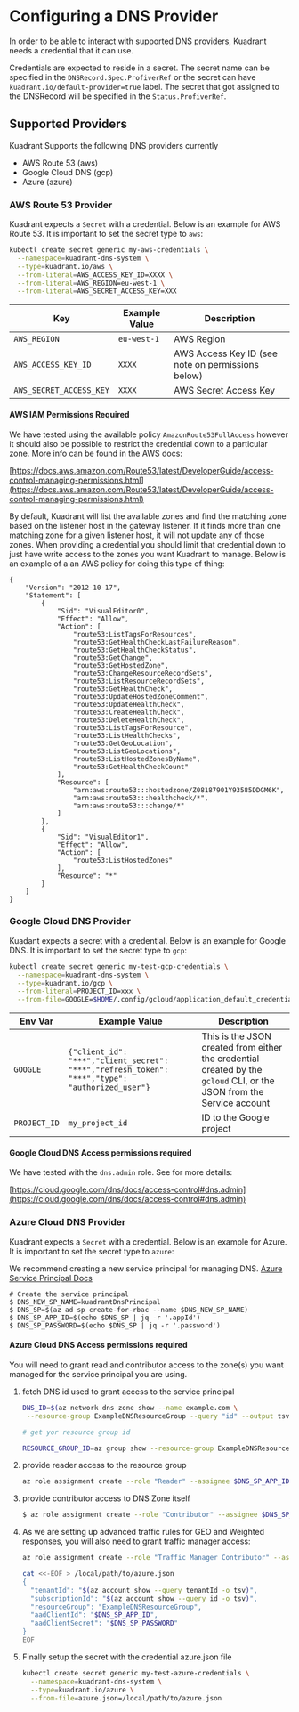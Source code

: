 # Configuring a DNS Provider 

In order to be able to interact with supported DNS providers, Kuadrant needs a credential that it can use.

Credentials are expected to reside in a secret. The secret name can be specified in the `DNSRecord.Spec.ProfiverRef` or the secret can have `kuadrant.io/default-provider=true` label. The secret that got assigned to the DNSRecord will be specified in the `Status.ProfiverRef`.

## Supported Providers

Kuadrant Supports the following DNS providers currently

- AWS Route 53 (aws)
- Google Cloud DNS (gcp)
- Azure (azure)

### AWS Route 53 Provider

Kuadrant expects a `Secret` with a credential. Below is an example for AWS Route 53. It is important to set the secret type to `aws`:


```bash
kubectl create secret generic my-aws-credentials \
  --namespace=kuadrant-dns-system \
  --type=kuadrant.io/aws \
  --from-literal=AWS_ACCESS_KEY_ID=XXXX \
  --from-literal=AWS_REGION=eu-west-1 \
  --from-literal=AWS_SECRET_ACCESS_KEY=XXX
```

| Key                      | Example Value           | Description                                           |
|--------------------------|-------------------------|-------------------------------------------------------|
| `AWS_REGION`             | `eu-west-1`             | AWS Region                                            |
| `AWS_ACCESS_KEY_ID`      | `XXXX`                  | AWS Access Key ID (see note on permissions below)     |
| `AWS_SECRET_ACCESS_KEY`  | `XXXX`                  | AWS Secret Access Key                                 |

#### AWS IAM Permissions Required 
We have tested using the available policy `AmazonRoute53FullAccess` however it should also be possible to restrict the credential down to a particular zone. More info can be found in the AWS docs:

[https://docs.aws.amazon.com/Route53/latest/DeveloperGuide/access-control-managing-permissions.html](https://docs.aws.amazon.com/Route53/latest/DeveloperGuide/access-control-managing-permissions.html)

By default, Kuadrant will list the available zones and find the matching zone based on the listener host in the gateway listener. If it finds more than one matching zone for a given listener host, it will not update any of those zones. 
When providing a credential you should limit that credential down to just have write access to the zones you want Kuadrant to manage. Below is an example of a an AWS policy for doing this type of thing:

```
{
    "Version": "2012-10-17",
    "Statement": [
        {
            "Sid": "VisualEditor0",
            "Effect": "Allow",
            "Action": [
                "route53:ListTagsForResources",
                "route53:GetHealthCheckLastFailureReason",
                "route53:GetHealthCheckStatus",
                "route53:GetChange",
                "route53:GetHostedZone",
                "route53:ChangeResourceRecordSets",
                "route53:ListResourceRecordSets",
                "route53:GetHealthCheck",
                "route53:UpdateHostedZoneComment",
                "route53:UpdateHealthCheck",
                "route53:CreateHealthCheck",
                "route53:DeleteHealthCheck",
                "route53:ListTagsForResource",
                "route53:ListHealthChecks",
                "route53:GetGeoLocation",
                "route53:ListGeoLocations",
                "route53:ListHostedZonesByName",
                "route53:GetHealthCheckCount"
            ],
            "Resource": [
                "arn:aws:route53:::hostedzone/Z08187901Y93585DDGM6K",
                "arn:aws:route53:::healthcheck/*",
                "arn:aws:route53:::change/*"
            ]
        },
        {
            "Sid": "VisualEditor1",
            "Effect": "Allow",
            "Action": [
                "route53:ListHostedZones"
            ],
            "Resource": "*"
        }
    ]
}
```


### Google Cloud DNS Provider

Kuadant expects a secret with a credential. Below is an example for Google DNS. It is important to set the secret type to `gcp`:

```bash
kubectl create secret generic my-test-gcp-credentials \
  --namespace=kuadrant-dns-system \
  --type=kuadrant.io/gcp \
  --from-literal=PROJECT_ID=xxx \
  --from-file=GOOGLE=$HOME/.config/gcloud/application_default_credentials.json
```

| Env Var      | Example Value                                                                                  | Description                                                                                                           |
|--------------|------------------------------------------------------------------------------------------------|-----------------------------------------------------------------------------------------------------------------------|
| `GOOGLE`     | `{"client_id": "***","client_secret": "***","refresh_token": "***","type": "authorized_user"}` | This is the JSON created from either the credential created by the `gcloud` CLI, or the JSON from the Service account |
| `PROJECT_ID` | `my_project_id`                                                                                | ID to the Google project                                                                                              |


#### Google Cloud DNS Access permissions required

We have tested with the `dns.admin` role. See for more details:

[https://cloud.google.com/dns/docs/access-control#dns.admin](https://cloud.google.com/dns/docs/access-control#dns.admin)


### Azure Cloud DNS Provider

Kuadrant expects a `Secret` with a credential. Below is an example for Azure. It is important to set the secret type to `azure`:

We recommend creating a new service principal for managing DNS. [Azure Service Principal Docs](https://learn.microsoft.com/en-us/entra/identity-platform/app-objects-and-service-principals?tabs=browser#service-principal-object)

```
# Create the service principal
$ DNS_NEW_SP_NAME=kuadrantDnsPrincipal
$ DNS_SP=$(az ad sp create-for-rbac --name $DNS_NEW_SP_NAME)
$ DNS_SP_APP_ID=$(echo $DNS_SP | jq -r '.appId')
$ DNS_SP_PASSWORD=$(echo $DNS_SP | jq -r '.password')

```


#### Azure Cloud DNS Access permissions required


You will need to grant read and contributor access to the zone(s) you want managed for the service principal you are using.


1)  fetch DNS id used to grant access to the service principal

    ```bash
    DNS_ID=$(az network dns zone show --name example.com \
     --resource-group ExampleDNSResourceGroup --query "id" --output tsv)
    
    # get yor resource group id
    
    RESOURCE_GROUP_ID=az group show --resource-group ExampleDNSResourceGroup | jq ".id" -r
    ``` 

2) provide reader access to the resource group
    ```bash
    az role assignment create --role "Reader" --assignee $DNS_SP_APP_ID --scope $DNS_ID
    ```

3) provide contributor access to DNS Zone itself
    ```bash
    $ az role assignment create --role "Contributor" --assignee $DNS_SP_APP_ID --scope $DNS_ID
    ```

4) As we are setting up advanced traffic rules for GEO and Weighted responses, you will also need to grant traffic manager access:

    ```bash
    az role assignment create --role "Traffic Manager Contributor" --assignee $DNS_SP_APP_ID --scope $RESOURCE_GROUP_ID
    ```
    
    ```bash
    cat <<-EOF > /local/path/to/azure.json
    {
      "tenantId": "$(az account show --query tenantId -o tsv)",
      "subscriptionId": "$(az account show --query id -o tsv)",
      "resourceGroup": "ExampleDNSResourceGroup",
      "aadClientId": "$DNS_SP_APP_ID",
      "aadClientSecret": "$DNS_SP_PASSWORD"
    }
    EOF
    ```

5) Finally setup the secret with the credential azure.json file

    ```bash
    kubectl create secret generic my-test-azure-credentials \
      --namespace=kuadrant-dns-system \
      --type=kuadrant.io/azure \
      --from-file=azure.json=/local/path/to/azure.json
    ```